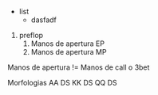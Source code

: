 - list
	- dasfadf
1. preflop
	1. Manos de apertura EP
	2. Manos de apertura MP


Manos de apertura != Manos de call o 3bet

Morfologias 
AA DS
KK DS
QQ DS 

